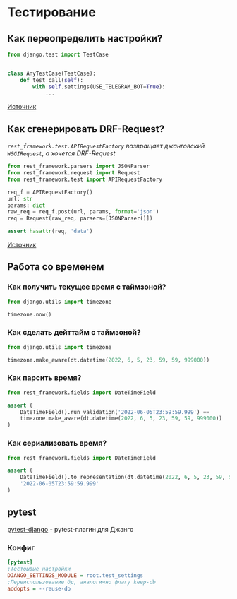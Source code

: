 # Тестирование

## Как переопределить настройки?

```python
from django.test import TestCase


class AnyTestCase(TestCase):
    def test_call(self):
        with self.settings(USE_TELEGRAM_BOT=True):
            ...
```

[Источник](https://docs.djangoproject.com/en/4.0/topics/testing/tools/#overriding-settings)

## Как сгенерировать DRF-Request?

_`rest_framework.test.APIRequestFactory` возвращает джанговский `WSGIRequest`, а хочется DRF-Request_

```python
from rest_framework.parsers import JSONParser
from rest_framework.request import Request
from rest_framework.test import APIRequestFactory

req_f = APIRequestFactory()
url: str
params: dict
raw_req = req_f.post(url, params, format='json')
req = Request(raw_req, parsers=[JSONParser()])

assert hasattr(req, 'data')
```

[Источник](https://github.com/encode/django-rest-framework/issues/3608)

## Работа со временем

### Как получить текущее время с таймзоной?

```python
from django.utils import timezone

timezone.now()
```

### Как сделать дейттайм с таймзоной?

```python
from django.utils import timezone

timezone.make_aware(dt.datetime(2022, 6, 5, 23, 59, 59, 999000))
```

### Как парсить время?

```python
from rest_framework.fields import DateTimeField

assert (
    DateTimeField().run_validation('2022-06-05T23:59:59.999') ==
    timezone.make_aware(dt.datetime(2022, 6, 5, 23, 59, 59, 999000))
)
```

### Как сериализовать время?

```python
from rest_framework.fields import DateTimeField

assert (
    DateTimeField().to_representation(dt.datetime(2022, 6, 5, 23, 59, 59, 999000)) ==
    '2022-06-05T23:59:59.999'
)
```

## pytest

[pytest-django](https://pytest-django.readthedocs.io/en/latest/) - pytest-плагин для Джанго

### Конфиг

```ini
[pytest]
;Тестоывые настройки
DJANGO_SETTINGS_MODULE = root.test_settings
;Переиспользование бд, аналогично флагу keep-db
addopts = --reuse-db
```